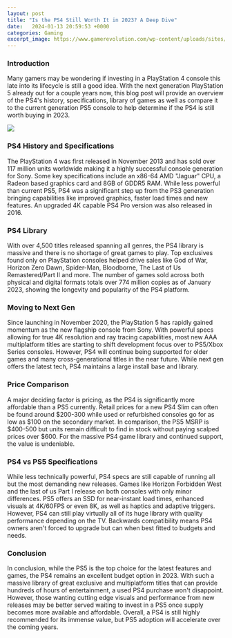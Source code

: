 ```yaml
---
layout: post
title: "Is the PS4 Still Worth It in 2023? A Deep Dive"
date:   2024-01-13 20:59:53 +0000
categories: Gaming
excerpt_image: https://www.gamerevolution.com/wp-content/uploads/sites/2/2022/12/Is-a-PS4-Still-Worth-Buying-In-2023.jpg
---
```


### Introduction
Many gamers may be wondering if investing in a PlayStation 4 console this late into its lifecycle is still a good idea. With the next generation PlayStation 5 already out for a couple years now, this blog post will provide an overview of the PS4's history, specifications, library of games as well as compare it to the current generation PS5 console to help determine if the PS4 is still worth buying in 2023. 

![](https://www.gamerevolution.com/wp-content/uploads/sites/2/2022/12/Is-a-PS4-Still-Worth-Buying-In-2023.jpg)
### PS4 History and Specifications
The PlayStation 4 was first released in November 2013 and has sold over 117 million units worldwide making it a highly successful console generation for Sony. Some key specifications include an x86-64 AMD "Jaguar" CPU, a Radeon based graphics card and 8GB of GDDR5 RAM. While less powerful than current PS5, PS4 was a significant step up from the PS3 generation bringing capabilities like improved graphics, faster load times and new features. An upgraded 4K capable PS4 Pro version was also released in 2016.
### PS4 Library
With over 4,500 titles released spanning all genres, the PS4 library is massive and there is no shortage of great games to play. Top exclusives found only on PlayStation consoles helped drive sales like God of War, Horizon Zero Dawn, Spider-Man, Bloodborne, The Last of Us Remastered/Part II and more. The number of games sold across both physical and digital formats totals over 774 million copies as of January 2023, showing the longevity and popularity of the PS4 platform.
### Moving to Next Gen
Since launching in November 2020, the PlayStation 5 has rapidly gained momentum as the new flagship console from Sony. With powerful specs allowing for true 4K resolution and ray tracing capabilities, most new AAA multiplatform titles are starting to shift development focus over to PS5/Xbox Series consoles. However, PS4 will continue being supported for older games and many cross-generational titles in the near future. While next gen offers the latest tech, PS4 maintains a large install base and library.
### Price Comparison  
A major deciding factor is pricing, as the PS4 is significantly more affordable than a PS5 currently. Retail prices for a new PS4 Slim can often be found around $200-300 while used or refurbished consoles go for as low as $100 on the secondary market. In comparison, the PS5 MSRP is $400-500 but units remain difficult to find in stock without paying scalped prices over $600. For the massive PS4 game library and continued support, the value is undeniable.
### PS4 vs PS5 Specifications
While less technically powerful, PS4 specs are still capable of running all but the most demanding new releases. Games like Horizon Forbidden West and the last of us Part I release on both consoles with only minor differences. PS5 offers an SSD for near-instant load times, enhanced visuals at 4K/60FPS or even 8K, as well as haptics and adaptive triggers. However, PS4 can still play virtually all of its huge library with quality performance depending on the TV. Backwards compatibility means PS4 owners aren't forced to upgrade but can when best fitted to budgets and needs. 
### Conclusion
In conclusion, while the PS5 is the top choice for the latest features and games, the PS4 remains an excellent budget option in 2023. With such a massive library of great exclusive and multiplatform titles that can provide hundreds of hours of entertainment, a used PS4 purchase won't disappoint. However, those wanting cutting edge visuals and performance from new releases may be better served waiting to invest in a PS5 once supply becomes more available and affordable. Overall, a PS4 is still highly recommended for its immense value, but PS5 adoption will accelerate over the coming years.